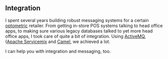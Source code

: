 Integration
-----------

I spent several years building robust messaging systems for a certain [optometric](http://specsavers.com) retailer. From
getting in-store POS systems talking to head office apps, to making sure various legacy databases talked to yet more 
head office apps, I took care of quite a bit of integration. Using [ActiveMQ](http://activemq.apache.org), ([Apache Servicemix](http://servicemix.apache.org) and [Camel](http://camel.apache.org), we achieved a lot.

I can help you with integration and messaging, too.